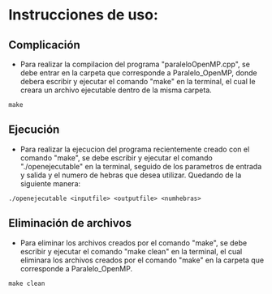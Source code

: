 # Instrucciones de uso:

## Complicación
* Para realizar la compilacion del programa "paraleloOpenMP.cpp", se debe entrar en la carpeta que corresponde a Paralelo_OpenMP, donde debera escribir y ejecutar el comando "make" en la terminal, el cual le creara un archivo ejecutable dentro de la misma carpeta.

```
make
```

## Ejecución
* Para realizar la ejecucion del programa recientemente creado con el comando "make", se debe escribir y ejecutar el comando "./openejecutable" en la terminal, seguido de los parametros de entrada y salida y el numero de hebras que desea utilizar. Quedando de la siguiente manera:
```
./openejecutable <inputfile> <outputfile> <numhebras>
```

## Eliminación de archivos
* Para eliminar los archivos creados por el comando "make", se debe escribir y ejecutar el comando "make clean" en la terminal, el cual eliminara los archivos creados por el comando "make" en la carpeta que corresponde a Paralelo_OpenMP.

```
make clean
```
